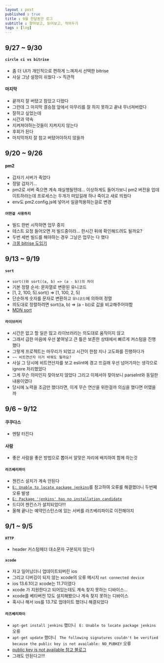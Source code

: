 ```yaml
---
layout : post
published : true
title : 9월 한달동안 로그
subtitle : 찾아보고, 읽어보고, 적어두기
tags : [log]
---
```

## 9/27 ~ 9/30
#### `circle ci vs bitrise`
  * 좀 더 UI가 개인적으로 편하게 느껴져서 선택한 bitrise
  * 사실 그냥 설정이 쉬웠다 -> 직관적
#### 마지막
  * 끝까지 잘 버텼고 참았고 다왔다
  * 그런데 그 마지막 결승점 앞에서 마무리를 잘 하지 못하고 끝내 무너져버렸다
  * 잘하고 싶었는데
  * 시간과 약속
  * 지켜져야하는것들이 지켜지지 않는다
  * 후회가 된다
  * 마지막까지 잘 참고 버텼어야하지 않을까

## 9/20 ~ 9/26
#### pm2
  * 갑자기 서버가 죽었다
  * 정말 갑자기...
  * pm2로 서버 죽으면 계속 재실행될텐데… 이상하게도 들어가보니 pm2 버전을 업데이트하라는데 프로세스는 두개가 떠있길래 하나 죽이고 새로 띄웠다
  * env도 pm2.config.js에 넣어서 일괄적용하는걸로 변경
#### `어떤걸 사용하지`
  * 빌드 한번 시작하면 업무 중지
  * 테스트 요청 들어오면 저 빌드중이라… 한시간 뒤에 확인해드려도 될까요?
  * 두번 세번 빌드를 해야하는 경우 그날은 업무는 다 했다
  * [크몽 bitrise 도입기](https://brunch.co.kr/@kmongdev/19)

## 9/13 ~ 9/19
#### `sort`
  * `sort()와 sort((a, b) => (a - b))의 차이`
  * 기본 정렬 순서: 문자열로 변환된 유니코드
  * [1, 2, 100, 5].sort() => [1, 100, 2, 5]
  * 단순하게 숫자를 문자로 변환하고 `유니코드`에 의하여 정렬
  * 의도대로 정렬하려면 sort((a, b) => (a - b))로 값을 비교해주어야함
  * [MDN sort](https://developer.mozilla.org/ko/docs/Web/JavaScript/Reference/Global_Objects/Array/sort)
#### `라이브러리`
  * 시간은 없고 할 일은 많고 라이브러리는 의도대로 움직이지 않고
  * 그래서 급한 마음에 우선 붙여넣고 큰 틀은 보존한 상태에서 빠르게 커스텀을 진행했다
  * 그렇게 프로젝트는 마무리가 되었고 시간이 한참 지나 고도화를 진행하다가
  * `~~ 비트연산자 이거 바꿔도 될까요?`
  * 사실 그 당시에 비트연산자를 보고 eslint에 경고 뜨길래 우선 넘어가자는 생각으로 ignore 처리했었다
  * 그게 무슨 의미인지 찾아보지 않았다 그리고 이제서야 찾아보니 parseInt와 동일한 내용이였다
  * 당시에 노력을 조금만 했더라면, 이게 무슨 연산을 위한걸까 의심을 했다면 어땠을까

## 9/6 ~ 9/12
#### 쿠쿠다스
  * 멘탈 터진다
#### 사람
  * 좋은 사람을 좋은 방법으로 뽑아서 알맞은 자리에 배치하여 함께 하는것
#### `라즈베리파이`
  * 젠킨스 설치가 계속 안된다
  * [`E: Unable to locate package jenkins`](https://idchowto.com/?p=46187)를 참고하여 오류를 해결했더니 두번째 오류 발생
  * [`E: Package 'jenkins' has no installation candidate`](https://askubuntu.com/questions/512867/unable-to-install-recover-jenkins-after-upgrading-from-ubuntu-12-04-to-14-04)
  * 드디어 젠킨스가 설치되었다!!!
  * 올해 끝나는 예약인스턴스에 있는 서버를 라즈베리파이로 이전해야지

## 9/1 ~ 9/5
#### `HTTP`
  * header 커스텀헤더 대소문자 구분되지 않는다
#### `xcode`
  * 자고 일어났더니 업데이트되버린 ios
  * 그리고 디버깅이 되지 않는 xcode의 오류 메시지 `not connected device`
  * ios 13.6.1이고 xcode는 11.7이였다
  * xcode 가 지원한다고 되어있는데도 계속 찾지 못하는 디바이스...
  * xcode를 베타버전 12도 설치해봤으나 계속 찾지 못하는 디바이스
  * 혹시나 해서 ios를 13.7로 업데이트 했더니 해결되었다
#### `라즈베리파이`
  * `apt-get install jenkins` 했더니 ` E: Unable to locate package jenkins` 오류
  * `apt-get update` 했더니 ` The following signatures couldn't be verified because the public key is not available: NO_PUBKEY` 오류
  * [public key is not available 참고 블로그](https://www.dante2k.com/512)
  * 그래도 안된다고!!!
